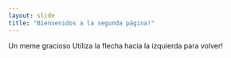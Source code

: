 ```yaml
---
layout: slide
title: "Bienvenidos a la segunda página!"
---
```

Un meme gracioso
Utiliza la flecha hacia la izquierda para volver!
